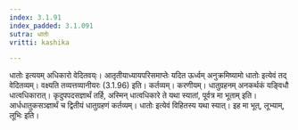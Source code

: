 ```yaml
---
index: 3.1.91
index_padded: 3.1.091
sutra: धातोः
vritti: kashika

---
```

धातोः इत्ययम् अधिकारो वेदितवय्ः। आतृतीयाध्यायपरिसमाप्तेः यदित ऊर्ध्वम् अनुक्रमिष्यामो धातोः इत्येवं तद् वेदितव्यम्। वक्ष्यति तव्यत्तव्यानीयरः (3.1.96) इति। कर्तव्यम्। करणीयम्। धातुग्रहनम् अनकर्थकं यङ्विधौ धात्वधिकारात्। कृदुपपदसज्ञार्थं तर्हि, अस्मिन् धात्वधिकारे ते यथा स्यातां, पूर्वत्र मा भूताम् इति। आर्धधातुकसञ्ज्ञार्थं च द्वितीयं धातुग्रहणं कर्तव्यम्। धातोः इत्येवं विहितस्य यथा स्यात्। इह मा भूत्, लूभ्याम्, लूभिः इति।
